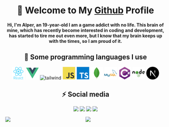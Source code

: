 <h1 align="center">👋 Welcome to My <a href="https://github.com/lexa49">Github</a> Profile</h2>
<h4 align="center">Hi, I'm Alper, an 19-year-old I am a game addict with no life. This brain of mine, which has recently become interested in coding and development, has started to tire me out even more, but I know that my brain keeps up with the times, so I am proud of it.</h4>

<h2 align="center">🚀 Some programming languages ​​I use</h2>
<p align="center">
<img src="https://raw.githubusercontent.com/devicons/devicon/master/icons/react/react-original-wordmark.svg" alt="react" width="40" height="40" />
<img src="https://raw.githubusercontent.com/devicons/devicon/master/icons/vuejs/vuejs-original.svg" alt="vue" width="40" height="40" />
<img src="https://avatars.githubusercontent.com/u/67109815?s=48&v=4" alt="tailwind" width="40" height="40" />
<img src="https://raw.githubusercontent.com/devicons/devicon/master/icons/javascript/javascript-original.svg" alt="javascript" width="40" height="40" />
<img src="https://raw.githubusercontent.com/devicons/devicon/master/icons/typescript/typescript-original.svg" alt="typescript" width="40" height="40" />
<img src="https://raw.githubusercontent.com/devicons/devicon/master/icons/mongodb/mongodb-original.svg" alt="mongodb" width="40" height="40" />
<img src="https://raw.githubusercontent.com/devicons/devicon/master/icons/mysql/mysql-original-wordmark.svg" alt="mysql" width="40" height="40" />
<img src="https://raw.githubusercontent.com/devicons/devicon/master/icons/csharp/csharp-original.svg" alt="c#" width="40" height="40" />
<img src="https://raw.githubusercontent.com/devicons/devicon/master/icons/nodejs/nodejs-original-wordmark.svg" alt="nodejs" width="40" height="40" />
<img src="https://raw.githubusercontent.com/devicons/devicon/master/icons/nextjs/nextjs-original.svg" alt="nextjs" width="40" height="40" />
</p>

<h2 align="center">⚡ Social media</h2>
<p align="center">
  <a href="https://discord.com/users/1060647917838413926" target"blank_"><img width="15%" src="https://img.shields.io/badge/Discord%20-white.svg?&style=for-the-badge&style-white&logo=discord&logoColor=black"></a>
  <a href="https://open.spotify.com/user/31l7dzq2uhsq3h4myiwxpmivzpom?si=0b975dbf20dc4f47" target"blank_"><img width="15%" src="https://img.shields.io/badge/Spotify%20-white.svg?&style=for-the-badge&logo=spotify&logoColor=black"></a>
  <a href="https://twitter.com/sucklu_yumurta" target"blank_"><img width="15%" src="https://img.shields.io/badge/Twitter%20-white.svg?&style=for-the-badge&style-white&logo=twitter&logoColor=black"></a>
 <a href="https://www.instagram.com/sucuklu_yumurta_diye_biri/" target"blank_"><img width="18%" src="https://img.shields.io/badge/Instagram%20-white.svg?&style=for-the-badge&logo=instagram&logoColor=black"></a>
<p>   

<img align="left" width="50%" src="https://github-readme-stats.vercel.app/api?username=lexa49&show_icons=true&theme=midnight-purple&hide_border=true&bg_color=0D1117">

<img align="left" width="45%" src="https://count.getloli.com/get/@:lexa49?theme=asoul"> 


